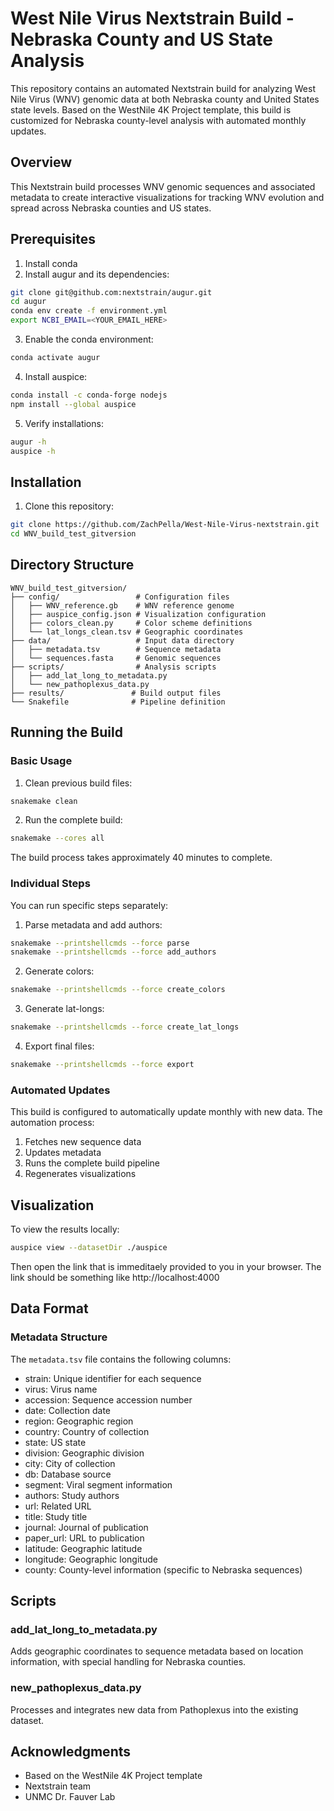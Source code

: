 # West Nile Virus Nextstrain Build - Nebraska County and US State Analysis

This repository contains an automated Nextstrain build for analyzing West Nile Virus (WNV) genomic data at both Nebraska county and United States state levels. Based on the WestNile 4K Project template, this build is customized for Nebraska county-level analysis with automated monthly updates.

## Overview

This Nextstrain build processes WNV genomic sequences and associated metadata to create interactive visualizations for tracking WNV evolution and spread across Nebraska counties and US states.

## Prerequisites

1. Install conda
2. Install augur and its dependencies:
```bash
git clone git@github.com:nextstrain/augur.git
cd augur
conda env create -f environment.yml
export NCBI_EMAIL=<YOUR_EMAIL_HERE>
```

3. Enable the conda environment:
```bash
conda activate augur
```

4. Install auspice:
```bash
conda install -c conda-forge nodejs
npm install --global auspice
```

5. Verify installations:
```bash
augur -h
auspice -h
```

## Installation

1. Clone this repository:
```bash
git clone https://github.com/ZachPella/West-Nile-Virus-nextstrain.git
cd WNV_build_test_gitversion
```

## Directory Structure

```
WNV_build_test_gitversion/
├── config/                 # Configuration files
│   ├── WNV_reference.gb    # WNV reference genome
│   ├── auspice_config.json # Visualization configuration
│   ├── colors_clean.py     # Color scheme definitions
│   └── lat_longs_clean.tsv # Geographic coordinates
├── data/                   # Input data directory
│   ├── metadata.tsv        # Sequence metadata
│   └── sequences.fasta     # Genomic sequences
├── scripts/                # Analysis scripts
│   ├── add_lat_long_to_metadata.py
│   └── new_pathoplexus_data.py
├── results/               # Build output files
└── Snakefile              # Pipeline definition
```

## Running the Build

### Basic Usage

1. Clean previous build files:
```bash
snakemake clean
```

2. Run the complete build:
```bash
snakemake --cores all
```

The build process takes approximately 40 minutes to complete.

### Individual Steps

You can run specific steps separately:

1. Parse metadata and add authors:
```bash
snakemake --printshellcmds --force parse
snakemake --printshellcmds --force add_authors
```

2. Generate colors:
```bash
snakemake --printshellcmds --force create_colors
```

3. Generate lat-longs:
```bash
snakemake --printshellcmds --force create_lat_longs
```

4. Export final files:
```bash
snakemake --printshellcmds --force export
```

### Automated Updates

This build is configured to automatically update monthly with new data. The automation process:
1. Fetches new sequence data
2. Updates metadata
3. Runs the complete build pipeline
4. Regenerates visualizations

## Visualization

To view the results locally:
```bash
auspice view --datasetDir ./auspice
```
Then open the link that is immeditaely provided to you in your browser. The link should be something like http://localhost:4000 

## Data Format

### Metadata Structure

The `metadata.tsv` file contains the following columns:
- strain: Unique identifier for each sequence
- virus: Virus name
- accession: Sequence accession number
- date: Collection date
- region: Geographic region
- country: Country of collection
- state: US state
- division: Geographic division
- city: City of collection
- db: Database source
- segment: Viral segment information
- authors: Study authors
- url: Related URL
- title: Study title
- journal: Journal of publication
- paper_url: URL to publication
- latitude: Geographic latitude
- longitude: Geographic longitude
- county: County-level information (specific to Nebraska sequences)

## Scripts

### add_lat_long_to_metadata.py
Adds geographic coordinates to sequence metadata based on location information, with special handling for Nebraska counties.

### new_pathoplexus_data.py
Processes and integrates new data from Pathoplexus into the existing dataset.

## Acknowledgments

- Based on the WestNile 4K Project template
- Nextstrain team
- UNMC Dr. Fauver Lab

